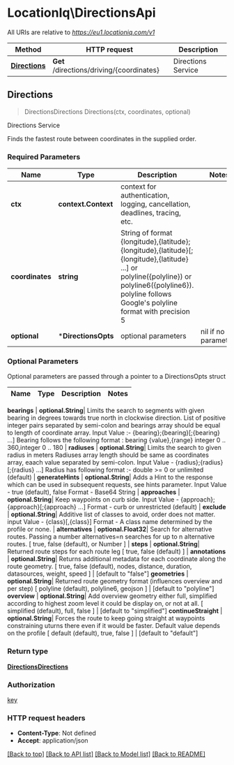 # LocationIq\DirectionsApi

All URIs are relative to *https://eu1.locationiq.com/v1*

Method | HTTP request | Description
------------- | ------------- | -------------
[**Directions**](DirectionsApi.md#Directions) | **Get** /directions/driving/{coordinates} | Directions Service



## Directions

> DirectionsDirections Directions(ctx, coordinates, optional)

Directions Service

Finds the fastest route between coordinates in the supplied order.

### Required Parameters


Name | Type | Description  | Notes
------------- | ------------- | ------------- | -------------
**ctx** | **context.Context** | context for authentication, logging, cancellation, deadlines, tracing, etc.
**coordinates** | **string**| String of format {longitude},{latitude};{longitude},{latitude}[;{longitude},{latitude} ...] or polyline({polyline}) or polyline6({polyline6}). polyline follows Google&#39;s polyline format with precision 5 | 
 **optional** | ***DirectionsOpts** | optional parameters | nil if no parameters

### Optional Parameters

Optional parameters are passed through a pointer to a DirectionsOpts struct


Name | Type | Description  | Notes
------------- | ------------- | ------------- | -------------

 **bearings** | **optional.String**| Limits the search to segments with given bearing in degrees towards true north in clockwise direction. List of positive integer pairs separated by semi-colon and bearings array should be equal to length of coordinate array. Input Value :- {bearing};{bearing}[;{bearing} ...] Bearing follows the following format : bearing {value},{range} integer 0 .. 360,integer 0 .. 180 | 
 **radiuses** | **optional.String**| Limits the search to given radius in meters Radiuses array length should be same as coordinates array, eaach value separated by semi-colon. Input Value - {radius};{radius}[;{radius} ...] Radius has following format :- double &gt;&#x3D; 0 or unlimited (default) | 
 **generateHints** | **optional.String**| Adds a Hint to the response which can be used in subsequent requests, see hints parameter. Input Value - true (default), false Format - Base64 String | 
 **approaches** | **optional.String**| Keep waypoints on curb side. Input Value - {approach};{approach}[;{approach} ...] Format - curb or unrestricted (default) | 
 **exclude** | **optional.String**| Additive list of classes to avoid, order does not matter. input Value - {class}[,{class}] Format - A class name determined by the profile or none. | 
 **alternatives** | **optional.Float32**| Search for alternative routes. Passing a number alternatives&#x3D;n searches for up to n alternative routes. [ true, false (default), or Number ] | 
 **steps** | **optional.String**| Returned route steps for each route leg [ true, false (default) ] | 
 **annotations** | **optional.String**| Returns additional metadata for each coordinate along the route geometry.  [ true, false (default), nodes, distance, duration, datasources, weight, speed ] | [default to &quot;false&quot;]
 **geometries** | **optional.String**| Returned route geometry format (influences overview and per step) [ polyline (default), polyline6, geojson ] | [default to &quot;polyline&quot;]
 **overview** | **optional.String**| Add overview geometry either full, simplified according to highest zoom level it could be display on, or not at all. [ simplified (default), full, false ] | [default to &quot;simplified&quot;]
 **continueStraight** | **optional.String**| Forces the route to keep going straight at waypoints constraining uturns there even if it would be faster. Default value depends on the profile [ default (default), true, false ] | [default to &quot;default&quot;]

### Return type

[**DirectionsDirections**](directions-directions.md)

### Authorization

[key](../README.md#key)

### HTTP request headers

- **Content-Type**: Not defined
- **Accept**: application/json

[[Back to top]](#) [[Back to API list]](../README.md#documentation-for-api-endpoints)
[[Back to Model list]](../README.md#documentation-for-models)
[[Back to README]](../README.md)

